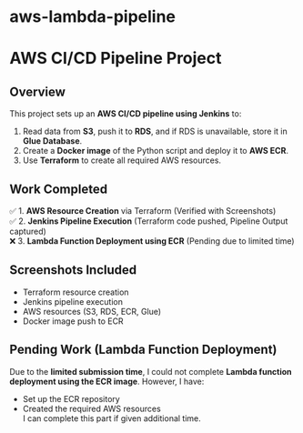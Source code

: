 # aws-lambda-pipeline
# AWS CI/CD Pipeline Project

## Overview
This project sets up an **AWS CI/CD pipeline using Jenkins** to:
1. Read data from **S3**, push it to **RDS**, and if RDS is unavailable, store it in **Glue Database**.
2. Create a **Docker image** of the Python script and deploy it to **AWS ECR**.
3. Use **Terraform** to create all required AWS resources.

## **Work Completed**
✅ 1. **AWS Resource Creation** via Terraform (Verified with Screenshots)  
✅ 2. **Jenkins Pipeline Execution** (Terraform code pushed, Pipeline Output captured)  
❌ 3. **Lambda Function Deployment using ECR** (Pending due to limited time)

## **Screenshots Included**
- Terraform resource creation
- Jenkins pipeline execution
- AWS resources (S3, RDS, ECR, Glue)
- Docker image push to ECR

## **Pending Work (Lambda Function Deployment)**
Due to the **limited submission time**, I could not complete **Lambda function deployment using the ECR image**. However, I have:
- Set up the ECR repository
- Created the required AWS resources  
I can complete this part if given additional time.


